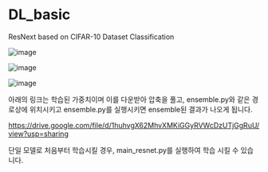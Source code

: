 # DL_basic
ResNext based on CIFAR-10 Dataset Classification

![image](https://user-images.githubusercontent.com/84330101/145714320-7e0eb2a6-45e6-4f2c-88f9-b1cee5910eb2.png)

![image](https://user-images.githubusercontent.com/84330101/145714301-0b6aae2a-1189-4d43-b526-e82e57811442.png)

![image](https://user-images.githubusercontent.com/84330101/145714527-04608d90-4a8b-4e4a-a04d-7c247f740fae.png)

아래의 링크는 학습된 가중치이며 이를 다운받아 압축을 풀고, ensemble.py와 같은 경로상에 위치시키고 ensemble.py를 실행시키면
ensemble된 결과가 나오게 됩니다.

https://drive.google.com/file/d/1huhvgX62MhvXMKiGGyRVWcDzUTjGgRuU/view?usp=sharing

단일 모델로 처음부터 학습시킬 경우, main_resnet.py를 실행하여 학습 시킬 수 있습니다.
